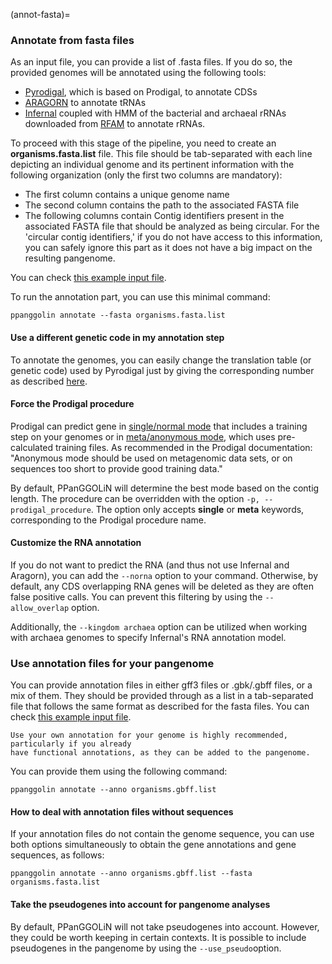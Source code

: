 (annot-fasta)=
### Annotate from fasta files

As an input file, you can provide a list of .fasta files. 
If you do so, the provided genomes will be annotated using the following tools: 

- [Pyrodigal](https://pyrodigal.readthedocs.io/en/stable/index.html), which is based on Prodigal, to annotate CDSs
- [ARAGORN](http://www.ansikte.se/ARAGORN/) to annotate tRNAs
- [Infernal](http://eddylab.org/infernal/) coupled with HMM of the bacterial and archaeal rRNAs downloaded from [RFAM](https://rfam.xfam.org/) to annotate rRNAs.

To proceed with this stage of the pipeline, you need to create an **organisms.fasta.list** file. 
This file should be tab-separated with each line depicting an individual genome and
its pertinent information with the following organization (only the first two columns are mandatory):

- The first column contains a unique genome name
- The second column contains the path to the associated FASTA file
- The following columns contain Contig identifiers present in the associated FASTA file that should be analyzed as being circular.
For the 'circular contig identifiers,' if you do not have access to this information, you can safely ignore this part as it does not have a big impact on the resulting pangenome.

You can check [this example input file](https://github.com/labgem/PPanGGOLiN/blob/master/testingDataset/organisms.fasta.list).

To run the annotation part, you can use this minimal command:

```
ppanggolin annotate --fasta organisms.fasta.list
```

#### Use a different genetic code in my annotation step
To annotate the genomes, you can easily change the translation table (or genetic code) used by Pyrodigal just by giving the corresponding number as described [here](https://www.ncbi.nlm.nih.gov/Taxonomy/Utils/wprintgc.cgi).

#### Force the Prodigal procedure
Prodigal can predict gene in [single/normal mode](https://github.com/hyattpd/prodigal/wiki/gene-prediction-modes#normal-mode) 
that includes a training step on your genomes or in [meta/anonymous mode](https://github.com/hyattpd/prodigal/wiki/gene-prediction-modes#anonymous-mode), 
which uses pre-calculated training files.
As recommended in the Prodigal documentation: "Anonymous mode should be used on metagenomic data sets, or on sequences too short to provide good training data."

By default, PPanGGOLiN will determine the best mode based on the contig length.
The procedure can be overridden with the option `-p, --prodigal_procedure`.
The option only accepts **single** or **meta** keywords, corresponding to the Prodigal procedure name.

#### Customize the RNA annotation
If you do not want to predict the RNA (and thus not use Infernal and Aragorn), you can add the `--norna` option to your command.
Otherwise, by default, any CDS overlapping RNA genes will be deleted as they are often false positive calls.
You can prevent this filtering by using the `--allow_overlap` option.

Additionally, the `--kingdom archaea` option can be utilized when working with archaea genomes 
to specify Infernal's RNA annotation model. 

### Use annotation files for your pangenome

You can provide annotation files in either gff3 files or .gbk/.gbff files, or a mix of them. They should be provided through as a list in a tab-separated file that follows the same format as described for the fasta files. You can check [this example input file](https://github.com/labgem/PPanGGOLiN/blob/master/testingDataset/organisms.gbff.list).

```{note}
Use your own annotation for your genome is highly recommended, particularly if you already
have functional annotations, as they can be added to the pangenome.
```

You can provide them using the following command: 

```
ppanggolin annotate --anno organisms.gbff.list
```

#### How to deal with annotation files without sequences

If your annotation files do not contain the genome sequence, 
you can use both options simultaneously to obtain the gene annotations and gene sequences, as follows: 

```
ppanggolin annotate --anno organisms.gbff.list --fasta organisms.fasta.list
```

#### Take the pseudogenes into account for pangenome analyses

By default, PPanGGOLiN will not take pseudogenes into account. 
However, they could be worth keeping in certain contexts.
It is possible to include pseudogenes in the pangenome by using the `--use_pseudo`option.
